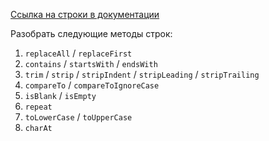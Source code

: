 [Ссылка на строки в документации](https://docs.oracle.com/en/java/javase/19/docs/api/java.base/java/lang/String.html)

Разобрать следующие методы строк:

1. `replaceAll` / `replaceFirst`
2. `contains` / `startsWith` / `endsWith`
3. `trim` / `strip` / `stripIndent` / `stripLeading` / `stripTrailing`
4. `compareTo` / `compareToIgnoreCase`
5. `isBlank` / `isEmpty`
6. `repeat`
7. `toLowerCase` / `toUpperCase`
8. `charAt`